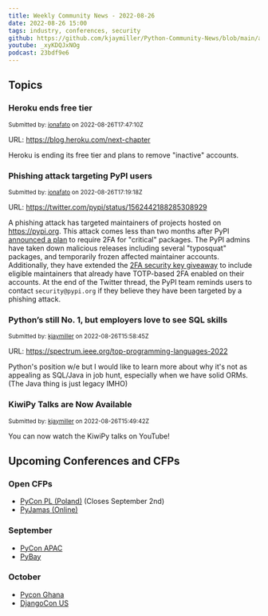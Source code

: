 ```yaml
---
title: Weekly Community News - 2022-08-26
date: 2022-08-26 15:00
tags: industry, conferences, security
github: https://github.com/kjaymiller/Python-Community-News/blob/main/app/content/2022-08-26.md
youtube: _xyKDQJxNOg
podcast: 23bdf9e6
---
```

## Topics
### Heroku ends free tier
<small>Submitted by: [jonafato](https://api.github.com/users/jonafato) on 2022-08-26T17:47:10Z</small>

URL: https://blog.heroku.com/next-chapter

Heroku is ending its free tier and plans to remove "inactive" accounts.


### Phishing attack targeting PyPI users
<small>Submitted by: [jonafato](https://api.github.com/users/jonafato) on 2022-08-26T17:19:18Z</small>

URL: https://twitter.com/pypi/status/1562442188285308929

A phishing attack has targeted maintainers of projects hosted on https://pypi.org. This attack comes less than two months after PyPI [announced a plan](https://twitter.com/pypi/status/1545455297388584960) to require 2FA for "critical" packages. The PyPI admins have taken down malicious releases including several "typosquat" packages, and temporarily frozen affected maintainer accounts. Additionally, they have extended the [2FA security key giveaway](https://pypi.org/security-key-giveaway/) to include eligible maintainers that already have TOTP-based 2FA enabled on their accounts. At the end of the Twitter thread, the PyPI team reminds users to contact `security@pypi.org` if they believe they have been targeted by a phishing attack.


### Python’s still No. 1, but employers love to see SQL skills
<small>Submitted by: [kjaymiller](https://api.github.com/users/kjaymiller) on 2022-08-26T15:58:45Z</small>

URL: https://spectrum.ieee.org/top-programming-languages-2022

Python's position w/e but I would like to learn more about why it's not as appealing as SQL/Java in job hunt, especially when we have solid ORMs. (The Java thing is just legacy IMHO) 

### KiwiPy Talks are Now Available
<small>Submitted by: [kjaymiller](https://api.github.com/users/kjaymiller) on 2022-08-26T15:49:42Z</small>

You can now watch the KiwiPy talks on YouTube!

## Upcoming Conferences and CFPs
### Open CFPs
- [PyCon PL (Poland)](https://pl.pycon.org/2022/en/agenda/) (Closes September 2nd)
- [PyJamas (Online)](https://pyjamas.live/cfp/)

### September
- [PyCon APAC](https://tw.pycon.org/2022/en-us)
- [PyBay](https://pybay.com)

### October
- [Pycon Ghana](https://gh.pycon.org)
- [DjangoCon US](https://2022.djangocon.us)
